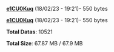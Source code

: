 [**e1CU0Kuq**](/data/e1CU0Kuq.txt) (18/02/23 - 19:21)- 550 bytes

[**e1CU0Kuq**](/data/e1CU0Kuq.txt) (18/02/23 - 19:21)- 550 bytes

**Total Datas**: 10521

**Total Size**: 67.87 MB / 67.9 MB
